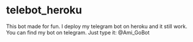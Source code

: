 # telebot_heroku
This bot made for fun.
I deploy my telegram bot on heroku and it still work.
You can find my bot on telegram.
Just type it:
@Ami_GoBot
